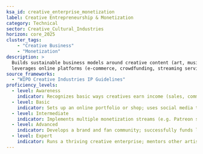 ```yaml
---  
ksa_id: creative_enterprise_monetization  
label: Creative Entrepreneurship & Monetization  
category: Technical  
sector: Creative_Cultural_Industries  
horizon: core_2025  
cluster_tags: 
    - "Creative Business"
    - "Monetization"
description: >  
  Builds sustainable business models around creative content (art, music, crafts);  
  leverages online platforms (e-commerce, crowdfunding, streaming services) for marketing, audience building, and revenue generation while protecting intellectual property.  
source_frameworks:  
  - "WIPO Creative Industries IP Guidelines"  
proficiency_levels:  
  - level: Awareness  
    indicator: Recognizes basic ways creatives earn income (sales, commissions, licensing, crowdfunding).  
  - level: Basic  
    indicator: Sets up an online portfolio or shop; uses social media to share work and engage a small audience.  
  - level: Intermediate  
    indicator: Implements multiple monetization streams (e.g. Patreon subscriptions, merchandise, licensing deals); understands IP basics to protect work.  
  - level: Advanced  
    indicator: Develops a brand and fan community; successfully funds larger projects through crowdfunding or partnerships; navigates contracts and IP licensing with legal insight.  
  - level: Expert  
    indicator: Runs a thriving creative enterprise; mentors other artists in business skills; influences creative industry policy (through WIPO or trade groups) to support creative entrepreneurship.  
---  
```

